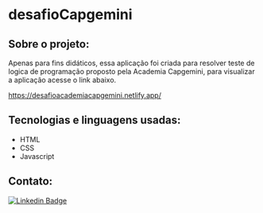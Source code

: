 # desafioCapgemini

## Sobre o projeto:

Apenas para fins didáticos, essa aplicação foi criada para resolver teste de logica de programação proposto pela Academia Capgemini,  para visualizar a aplicação acesse o link abaixo.

https://desafioacademiacapgemini.netlify.app/

## Tecnologias e linguagens usadas:
- HTML
- CSS
- Javascript

## Contato:
[![Linkedin Badge](https://img.shields.io/badge/-LinkedIn-blue?style=flat-square&logo=Linkedin&logoColor=white&link=https://https://www.linkedin.com/in/felipe-brito-58445929/)]( https://www.linkedin.com/in/felipe-brito-58445929/)
